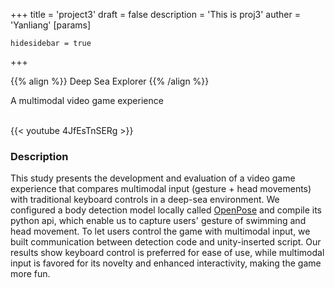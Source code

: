 +++
title = 'project3'
draft = false
description = 'This is proj3'
auther = 'Yanliang'
[params]

    hidesidebar = true

+++

{{% align %}} Deep Sea Explorer {{% /align %}}

A multimodal video game experience

<br/>
{{< youtube 4JfEsTnSERg >}}

<br/>

### Description

This study presents the development and evaluation of a video game experience that compares multimodal input (gesture + head movements) with traditional keyboard controls in a deep-sea environment. We configured a body detection model locally called [OpenPose](https://github.com/CMU-Perceptual-Computing-Lab/openpose) and compile its python api, which enable us to capture users' gesture of swimming and head movement. To let users control the game with multimodal input, we built communication between detection code and unity-inserted script. Our results show keyboard control is preferred for ease of use, while multimodal input is favored for its novelty and enhanced interactivity, making the game more fun. 